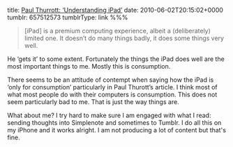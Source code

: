 title: [Paul Thurrott: ‘Understanding iPad’](http://www.winsupersite.com/alt/ipad_whatisit.asp)
date: 2010-06-02T20:15:02+0000
tumblr: 657512573
tumblrType: link
%%%

> [iPad] is a premium computing experience, albeit a (deliberately) limited one. It doesn’t do many things badly, it does some things very well.

He ‘gets it’ to some extent. Fortunately the things the iPad does well are the most important things to me. Mostly this is consumption. 

There seems to be an attitude of contempt when saying how the iPad is ‘only for consumption’ particularly in Paul Thurott’s article. I think most of what most people do with their computers is consumption. This does not seem particularly bad to me. That is just the way things are. 

What about me? I try hard to make sure I am engaged with what I read: sending thoughts into Simplenote and sometimes to Tumblr. I do all this on my iPhone and it works alright. I am not producing a lot of content but that's fine.
